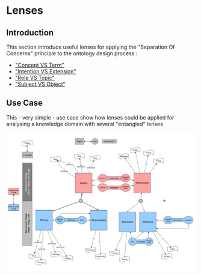 Lenses
==

Introduction
-
This section introduce useful lenses for applying the "Separation Of Concerns" principle to the ontology design process : 
 * <a href="https://github.com/iPlumb3r/Dicho-Scope/tree/master/Lenses/0_Concept_VS_Term">"Concept VS Term"</a>
 * <a href="https://github.com/iPlumb3r/Dicho-Scope/tree/master/Lenses/1_Intention_VS_Extension">"Intention VS Extension"</a>
 * <a href="https://github.com/iPlumb3r/Dicho-Scope/tree/master/Lenses/2_Role_VS_Topic">"Role VS Topic"</a>
 * <a href="https://github.com/iPlumb3r/Dicho-Scope/tree/master/Lenses/3_Subject_VS_Object">"Subject VS Object"</a>
 
Use Case
-
This - very simple - use case show how lenses could be applied for analysing a knowledge domain with several "entangled" lenses

![Use Case](https://github.com/iPlumb3r/Dicho-Scope/blob/master/images/MixingSeveralDichotomies.png)
